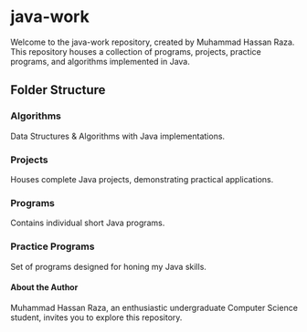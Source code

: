 # java-work

Welcome to the java-work repository, created by Muhammad Hassan Raza. This repository houses a collection of programs, projects, practice programs, and algorithms implemented in Java.

## Folder Structure
### Algorithms
Data Structures & Algorithms with Java implementations.
### Projects
Houses complete Java projects, demonstrating practical applications.
### Programs
Contains individual short Java programs.
### Practice Programs
Set of programs designed for honing my Java skills.

#### About the Author
Muhammad Hassan Raza, an enthusiastic undergraduate Computer Science student, invites you to explore this repository.
